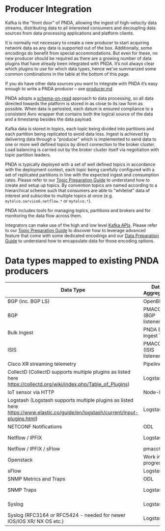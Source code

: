 # Producer Integration

Kafka is the "front door" of PNDA, allowing the ingest of high-velocity data streams, distributing data to all interested consumers and decoupling data sources from data processing applications and platform clients.

It is normally not necessary to create a new producer to start acquiring network data as any data is supported out of the box. Additionally, some encodings do benefit from special accommodations. But even for these, no new producer should be required as there are a growing number of data plugins that have already been integrated with PNDA.  It’s not always clear which plugins to use for which data types, hence we’ve summarized some common combinations in the table at the bottom of this page.

If you do have other data sources you want to integrate with PNDA it’s easy enough to write a PNDA producer – see [producer.md](producer.md)

PNDA adopts a [schema-on-read](https://www.techopedia.com/definition/30153/schema-on-read) approach to data processing, so all data directed towards the platform is stored in as close to its raw form as possible. When data is persisted, each datum is ensured compliance to a consistent Avro wrapper that contains both the logical source of the data and a timestamp besides the data payload.

Kafka data is stored in topics, each topic being divided into partitions and each partition being replicated to avoid data loss. Ingest is achieved by delivering data through a "producer" which is implemented to send data to one or more well defined topics by direct connection to the broker cluster. Load balancing is carried out by the broker cluster itself via negotiation with topic partition leaders.

PNDA is typically deployed with a set of well defined topics in accordance with the deployment context, each topic being carefully configured with a set of replicated partitions in line with the expected ingest and consumption rates. Please refer to our [Topic Preparation Guide](topic-preparation.md) to understand how to create and setup up topics. By convention topics are named according to a hierarchical scheme such that consumers are able to "whitelist" data of interest and subscribe to multiple topics at once (e.g. `mytelco.service6.netflow.*` or `mytelco.*`).

PNDA includes tools for managing topics, partitions and brokers and for monitoring the data flow across them.

Integrators can make use of the high and low level [Kafka APIs](http://kafka.apache.org/documentation.html#api). Please refer to our [Topic Preparation Guide](topic-preparation.md) to discover how to leverage advanced feature that come with some dedicated encodings and our [Data Preparation Guide](data-preparation.md) to understand how to encapsulate data for those encoding options.

# Data types mapped to existing PNDA producers

Data Type | Data Aggregator | Data Aggregator Reference | PNDA Producer Reference
--------- | --------------- | ------------------------- | -----------------------
BGP (inc. BGP LS) | OpenBMP | http://www.openbmp.org/#!index.md#Using_Kafka_for_Collector_Integration | [openbmp](openbmp.md)
BGP | PMACCT (BGP listener) | http://www.pmacct.net/ | [pmacct](pmacct.md)
Bulk Ingest | PNDA Bulk Ingest Tool |  | http://pnda.io/pnda-guide/bulkingest/ 
ISIS | PMACCT (ISIS listener) | http://www.pmacct.net/ | [pmacct](pmacct.md)
Cisco XR streaming telemetry | Pipeline  | https://github.com/cisco/bigmuddy-network-telemetry-collector | 
CollectD (CollectD supports multiple plugins as listed here https://collectd.org/wiki/index.php/Table_of_Plugins) | Logstash | https://www.elastic.co/guide/en/logstash/current/plugins-codecs-collectd.html | [logstash](logstash.md)
IoT sensor via HTTP | Node-RED  | https://nodered.org | 
Logstash (Logstash supports multiple plugins as listed here https://www.elastic.co/guide/en/logstash/current/input-plugins.html) | Logstash |  | [logstash](logstash.md)
NETCONF Notifications | ODL | http://www.opendaylight.org/ | [opendl](opendl.md)
Netflow / IPFIX | Logstash | https://www.elastic.co/guide/en/logstash/current/plugins-codecs-netflow.html  | [logstash](logstash.md)
Netflow / IPFIX / sFlow | pmacct | http://www.pmacct.net/ | [pmacct](pmacct.md)
Openstack | Work in progress |  | 
sFlow | Logstash | https://github.com/ashangit/logstash-codec-sflow | [logstash](logstash.md)
SNMP Metrics and Traps | ODL | https://wiki.opendaylight.org/view/SNMP_Plugin:Getting_Started | [opendl](opendl.md)
SNMP Traps  | Logstash | https://www.elastic.co/guide/en/logstash/current/plugins-inputs-snmptrap.html | [logstash](logstash.md)
Syslog | Logstash | https://www.elastic.co/guide/en/logstash/current/plugins-inputs-syslog.html | [logstash](logstash.md)
Syslog (RFC3164 or RFC5424 - needed for newer IOS/IOS XR/ NX OS etc.)  | Logstash  | https://gist.github.com/donaldh/89b7304981f96497c94fe4d98bb03d71 | [logstash](logstash.md)

